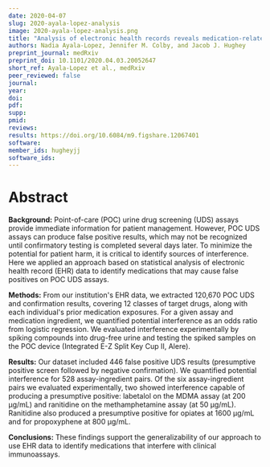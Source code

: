 ```yaml
---
date: 2020-04-07
slug: 2020-ayala-lopez-analysis
image: 2020-ayala-lopez-analysis.png
title: "Analysis of electronic health records reveals medication-related interference on point-of-care urine drug screening assays"
authors: Nadia Ayala-Lopez, Jennifer M. Colby, and Jacob J. Hughey
preprint_journal: medRxiv
preprint_doi: 10.1101/2020.04.03.20052647
short_ref: Ayala-Lopez et al., medRxiv
peer_reviewed: false
journal:
year:
doi:
pdf:
supp:
pmid:
reviews:
results: https://doi.org/10.6084/m9.figshare.12067401
software: 
member_ids: hugheyjj
software_ids: 
---
```


# Abstract

**Background:** Point-of-care (POC) urine drug screening (UDS) assays provide immediate information for patient management. However, POC UDS assays can produce false positive results, which may not be recognized until confirmatory testing is completed several days later. To minimize the potential for patient harm, it is critical to identify sources of interference. Here we applied an approach based on statistical analysis of electronic health record (EHR) data to identify medications that may cause false positives on POC UDS assays.

**Methods:** From our institution's EHR data, we extracted 120,670 POC UDS and confirmation results, covering 12 classes of target drugs, along with each individual's prior medication exposures. For a given assay and medication ingredient, we quantified potential interference as an odds ratio from logistic regression. We evaluated interference experimentally by spiking compounds into drug-free urine and testing the spiked samples on the POC device (Integrated E-Z Split Key Cup II, Alere).

**Results:** Our dataset included 446 false positive UDS results (presumptive positive screen followed by negative confirmation). We quantified potential interference for 528 assay-ingredient pairs. Of the six assay-ingredient pairs we evaluated experimentally, two showed interference capable of producing a presumptive positive: labetalol on the MDMA assay (at 200 μg/mL) and ranitidine on the methamphetamine assay (at 50 μg/mL). Ranitidine also produced a presumptive positive for opiates at 1600 μg/mL and for propoxyphene at 800 μg/mL.

**Conclusions:** These findings support the generalizability of our approach to use EHR data to identify medications that interfere with clinical immunoassays.
